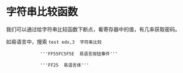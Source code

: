 # 字符串比较函数

我们可以通过给字符串比较函数下断点，看寄存器中的值，有几率获取密码。


如易语言中，搜索 ```test edx,3  字符串比较```   

                 '''FF55FC5F5E  易语言按钮事件'''
                 
                 '''FF25  易语言体'''
